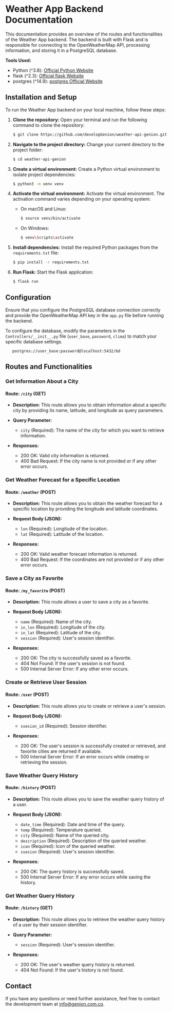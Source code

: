 # Weather App Backend Documentation

This documentation provides an overview of the routes and functionalities of the Weather App backend. The backend is built with Flask and is responsible for connecting to the OpenWeatherMap API, processing information, and storing it in a PostgreSQL database.

**Tools Used:**
- Python (^3.8): [Official Python Website](https://www.python.org/)
- flask (^2.3): [Official flask Website](https://flask.palletsprojects.com/en/2.3.x/)
- postgres (^14.9): [postgres Official Website](https://www.postgresql.org/)


## Installation and Setup

To run the Weather App backend on your local machine, follow these steps:

1. **Clone the repository:** Open your terminal and run the following command to clone the repository:

   ```bash
   $ git clone https://github.com/developGenion/weather-api-genion.git
   ```


2. **Navigate to the project directory:** Change your current directory to the project folder:

   ```bash
   $ cd weather-api-genion
   ```

3. **Create a virtual environment:** Create a Python virtual environment to isolate project dependencies:

   ```bash
   $ python3 -m venv venv
   ```

4. **Activate the virtual environment:** Activate the virtual environment. The activation command varies depending on your operating system:

   - On macOS and Linux:

     ```bash
     $ source venv/bin/activate
     ```

   - On Windows:

     ```bash
     $ venv\Scripts\activate
     ```

5. **Install dependencies:** Install the required Python packages from the `requirements.txt` file:

   ```bash
   $ pip install -r requirements.txt
   ```

6. **Run Flask:** Start the Flask application:

   ```bash
   $ flask run
   ```

## Configuration

Ensure that you configure the PostgreSQL database connection correctly and provide the OpenWeatherMap API key in the `app.py` file before running the backend.

To configure the database, modify the parameters in the `Controllers/__init__.py` file (`user_base`, `password`, `clima`) to match your specific database settings.

   ```__init__
      postgres://user_base:password@localhost:5432/bd
   ```

## Routes and Functionalities

### Get Information About a City

#### Route: `/city` (GET)

- **Description:** This route allows you to obtain information about a specific city by providing its name, latitude, and longitude as query parameters.

- **Query Parameter:**
  - `city` (Required): The name of the city for which you want to retrieve information.

- **Responses:**
  - 200 OK: Valid city information is returned.
  - 400 Bad Request: If the city name is not provided or if any other error occurs.

### Get Weather Forecast for a Specific Location

#### Route: `/weather` (POST)

- **Description:** This route allows you to obtain the weather forecast for a specific location by providing the longitude and latitude coordinates.

- **Request Body (JSON):**
  - `lon` (Required): Longitude of the location.
  - `lat` (Required): Latitude of the location.

- **Responses:**
  - 200 OK: Valid weather forecast information is returned.
  - 400 Bad Request: If the coordinates are not provided or if any other error occurs.

### Save a City as Favorite

#### Route: `/my_favorite` (POST)

- **Description:** This route allows a user to save a city as a favorite.

- **Request Body (JSON):**
  - `name` (Required): Name of the city.
  - `in_lon` (Required): Longitude of the city.
  - `in_lat` (Required): Latitude of the city.
  - `session` (Required): User's session identifier.

- **Responses:**
  - 200 OK: The city is successfully saved as a favorite.
  - 404 Not Found: If the user's session is not found.
  - 500 Internal Server Error: If any other error occurs.

### Create or Retrieve User Session

#### Route: `/user` (POST)

- **Description:** This route allows you to create or retrieve a user's session.

- **Request Body (JSON):**
  - `ssesion_id` (Required): Session identifier.

- **Responses:**
  - 200 OK: The user's session is successfully created or retrieved, and favorite cities are returned if available.
  - 500 Internal Server Error: If an error occurs while creating or retrieving the session.

### Save Weather Query History

#### Route: `/history` (POST)

- **Description:** This route allows you to save the weather query history of a user.

- **Request Body (JSON):**
  - `date_time` (Required): Date and time of the query.
  - `temp` (Required): Temperature queried.
  - `city` (Required): Name of the queried city.
  - `description` (Required): Description of the queried weather.
  - `icon` (Required): Icon of the queried weather.
  - `ssesion` (Required): User's session identifier.

- **Responses:**
  - 200 OK: The query history is successfully saved.
  - 500 Internal Server Error: If any error occurs while saving the history.

### Get Weather Query History

#### Route: `/history` (GET)

- **Description:** This route allows you to retrieve the weather query history of a user by their session identifier.

- **Query Parameter:**
  - `session` (Required): User's session identifier.

- **Responses:**
  - 200 OK: The user's weather query history is returned.
  - 404 Not Found: If the user's history is not found.



## Contact

If you have any questions or need further assistance, feel free to contact the development team at [info@genion.com.co](mailto:info@genion.com.co).